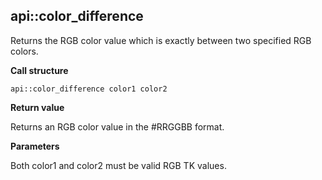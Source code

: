 ## api\::color\_difference

Returns the RGB color value which is exactly between two specified RGB colors.

**Call structure**

`api::color_difference color1 color2`

**Return value**

Returns an RGB color value in the #RRGGBB format.

**Parameters**

Both color1 and color2 must be valid RGB TK values.